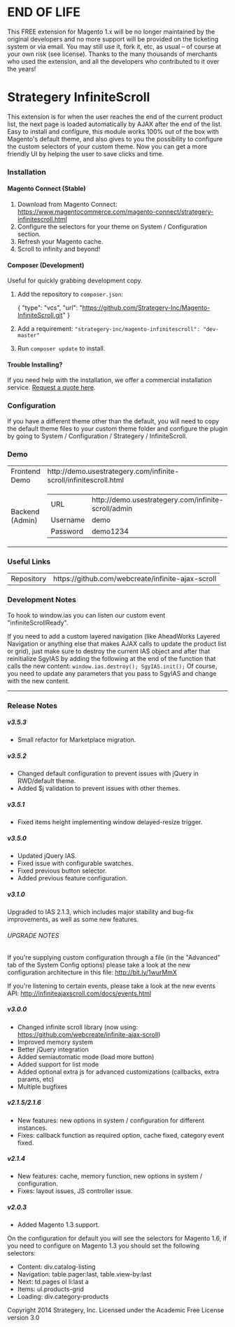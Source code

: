# END OF LIFE
This FREE extension for Magento 1.x will be no longer maintained by the original developers and no more support will be provided on the ticketing system or via email. You may still use it, fork it, etc, as usual – of course at your own risk (see license). Thanks to the many thousands of merchants who used the extension, and all the developers who contributed to it over the years!


Strategery InfiniteScroll
=====================
This extension is for when the user reaches the end of the current product list, the next page is loaded automatically by AJAX after the end of the list. Easy to install and configure, this module works 100% out of the box with Magento's default theme, and also gives to you the possibility to configure the custom selectors of your custom theme. Now you can get a more friendly UI by helping the user to save clicks and time.

### Installation

#### Magento Connect (Stable)
1. Download from Magento Connect: https://www.magentocommerce.com/magento-connect/strategery-infinitescroll.html
2. Configure the selectors for your theme on System / Configuration section.
3. Refresh your Magento cache.
4. Scroll to infinity and beyond!

#### Composer (Development)
Useful for quickly grabbing development copy.

1. Add the repository to `composer.json`:

    {
        "type": "vcs",
        "url": "https://github.com/Strategery-Inc/Magento-InfiniteScroll.git"
    }

2. Add a requirement:
    `"strategery-inc/magento-infinitescroll": "dev-master"`
3. Run `composer update` to install.

#### Trouble Installing?

If you need help with the installation, we offer a commercial installation service. [Request a quote here](https://pipedrivewebforms.com/form/80d2ad83a4283978732a199e556a7ab51252828).

### Configuration
If you have a different theme other than the default, you will need to copy the default theme files to your custom theme folder and configure the plugin by going to System / Configuration / Strategery / InfiniteScroll.

### Demo
<table>
<tr>
<td>Frontend Demo</td>
<td>http://demo.usestrategery.com/infinite-scroll/infinitescroll.html</td>
</tr>
<tr>
<td>Backend (Admin)</td>
<td>
  <table>
    <tr>
      <td>URL</td>
      <td>http://demo.usestrategery.com/infinite-scroll/admin</td>
    </tr>
    <tr>
      <td>Username</td>
      <td>demo</td>
    </tr>
    <tr>
      <td>Password</td>
      <td>demo1234</td>
    </tr>
  </table>
</td>
</tr>
</table>

### Useful Links
<table>
<tr>
  <td>Repository</td><td>https://github.com/webcreate/infinite-ajax-scroll</td>
</tr>
</table>

### Development Notes
To hook to window.ias you can listen our custom event "infiniteScrollReady".

If you need to add a custom layered navigation (like AheadWorks Layered Navigation or anything else that makes AJAX calls to update the product list or grid), just make sure to destroy the current IAS object and after that reinitialize SgyIAS by adding the following at the end of the function that calls the new content:
`window.ias.destroy();
SgyIAS.init();`
Of course, you need to update any parameters that you pass to SgyIAS and change with the new content.

------------------
### Release Notes
##### v3.5.3
- Small refactor for Marketplace migration.

##### v3.5.2
- Changed default configuration to prevent issues with jQuery in RWD/default theme.
- Added $j validation to prevent issues with other themes.

##### v3.5.1
- Fixed items height implementing window delayed-resize trigger.

##### v3.5.0
- Updated jQuery IAS.
- Fixed issue with configurable swatches.
- Fixed previous button selector.
- Added previous feature configuration.

##### v3.1.0
Upgraded to IAS 2.1.3, which includes major stability and bug-fix improvements, as well as some new features.

###### UPGRADE NOTES
If you're supplying custom configuration through a file (in the "Advanced" tab of the System Config options) please take a look at the new configuration architecture in this file: http://bit.ly/1wurMmX

If you're listening to certain events, please take a look at the new events API: http://infiniteajaxscroll.com/docs/events.html

##### v3.0.0
- Changed infinite scroll library (now using: https://github.com/webcreate/infinite-ajax-scroll)
- Improved memory system
- Better jQuery integration
- Added semiautomatic mode (load more button)
- Added support for list mode
- Added optional extra js for advanced customizations (callbacks, extra params, etc)
- Multiple bugfixes

##### v2.1.5/2.1.6
- New features: new options in system / configuration for different instances.
- Fixes: callback function as required option, cache fixed, category event fixed.

##### v2.1.4
- New features: cache, memory function, new options in system / configuration.
- Fixes: layout issues, JS controller issue.

##### v2.0.3
- Added Magento 1.3 support.

On the configuration for default you will see the selectors for Magento 1.6, if you need to configure on 
Magento 1.3 you should set the following selectors:

* Content: div.catalog-listing
* Navigation: table.pager:last, table.view-by:last
* Next: td.pages ol li:last a
* Items: ul.products-grid
* Loading: div.category-products

Copyright 2014 Strategery, Inc. Licensed under the Academic Free License version 3.0
